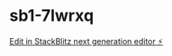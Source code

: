 # sb1-7lwrxq

[Edit in StackBlitz next generation editor ⚡️](https://stackblitz.com/~/github.com/136sergio/sb1-7lwrxq)